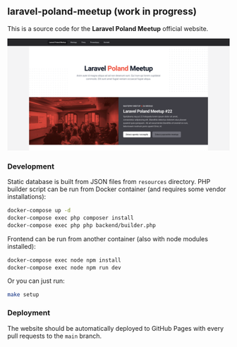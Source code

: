 ## laravel-poland-meetup (work in progress)
This is a source code for the **Laravel Poland Meetup** official website.

![./screenshot.png](./screenshot.png)

### Development
Static database is built from JSON files from `resources` directory. PHP builder script can be run from Docker container (and requires some vendor installations):
```bash
docker-compose up -d
docker-compose exec php composer install
docker-compose exec php php backend/builder.php
```

Frontend can be run from another container (also with node modules installed):
```bash
docker-compose exec node npm install
docker-compose exec node npm run dev
```

Or you can just run:
```bash
make setup
```

### Deployment
The website should be automatically deployed to GitHub Pages with every pull requests to the `main` branch.
